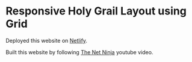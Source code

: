 # Responsive Holy Grail Layout using Grid

Deployed this website on [Netlify](https://responsive-holy-grail-layout.netlify.app/).

Built this website by following [The Net Ninja](https://youtu.be/cJvMbQq0MIQ) youtube video.